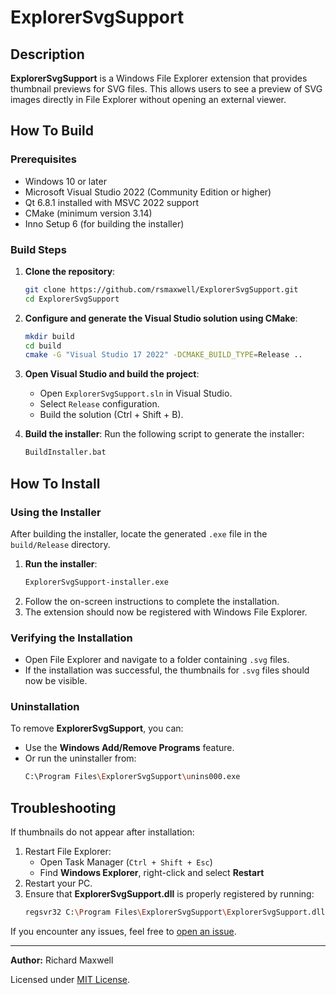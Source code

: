 # ExplorerSvgSupport

## Description
**ExplorerSvgSupport** is a Windows File Explorer extension that provides thumbnail previews for SVG files. This allows users to see a preview of SVG images directly in File Explorer without opening an external viewer.

## How To Build
### Prerequisites
- Windows 10 or later
- Microsoft Visual Studio 2022 (Community Edition or higher)
- Qt 6.8.1 installed with MSVC 2022 support
- CMake (minimum version 3.14)
- Inno Setup 6 (for building the installer)

### Build Steps
1. **Clone the repository**:
   ```sh
   git clone https://github.com/rsmaxwell/ExplorerSvgSupport.git
   cd ExplorerSvgSupport
   ```

2. **Configure and generate the Visual Studio solution using CMake**:
   ```sh
   mkdir build
   cd build
   cmake -G "Visual Studio 17 2022" -DCMAKE_BUILD_TYPE=Release ..
   ```

3. **Open Visual Studio and build the project**:
   - Open `ExplorerSvgSupport.sln` in Visual Studio.
   - Select `Release` configuration.
   - Build the solution (Ctrl + Shift + B).

4. **Build the installer**:
   Run the following script to generate the installer:
   ```sh
   BuildInstaller.bat
   ```

## How To Install
### Using the Installer
After building the installer, locate the generated `.exe` file in the `build/Release` directory.

1. **Run the installer**:
   ```sh
   ExplorerSvgSupport-installer.exe
   ```
2. Follow the on-screen instructions to complete the installation.
3. The extension should now be registered with Windows File Explorer.

### Verifying the Installation
- Open File Explorer and navigate to a folder containing `.svg` files.
- If the installation was successful, the thumbnails for `.svg` files should now be visible.

### Uninstallation
To remove **ExplorerSvgSupport**, you can:
- Use the **Windows Add/Remove Programs** feature.
- Or run the uninstaller from:
  ```sh
  C:\Program Files\ExplorerSvgSupport\unins000.exe
  ```

## Troubleshooting
If thumbnails do not appear after installation:
1. Restart File Explorer:
   - Open Task Manager (`Ctrl + Shift + Esc`)
   - Find **Windows Explorer**, right-click and select **Restart**
2. Restart your PC.
3. Ensure that **ExplorerSvgSupport.dll** is properly registered by running:
   ```sh
   regsvr32 C:\Program Files\ExplorerSvgSupport\ExplorerSvgSupport.dll
   ```

If you encounter any issues, feel free to [open an issue](https://github.com/rsmaxwell/ExplorerSvgSupport/issues).

---
**Author:** Richard Maxwell

Licensed under [MIT License](LICENSE.md).

